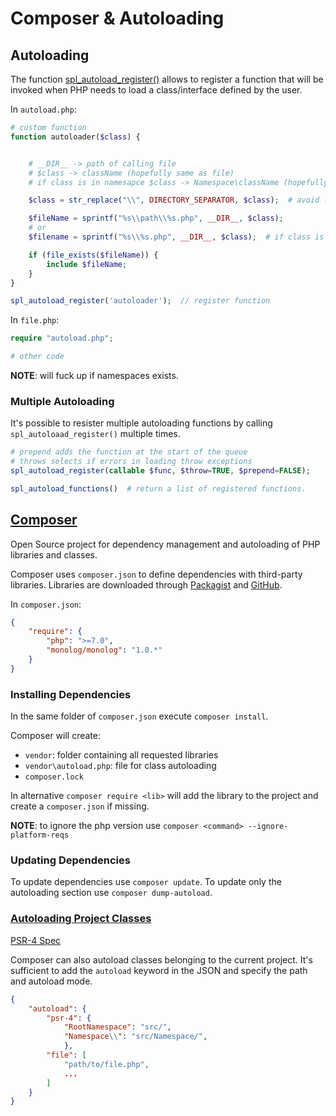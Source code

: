 # Composer & Autoloading

## Autoloading

The function [spl_autoload_register()](https://www.php.net/manual/en/function.spl-autoload-register.php) allows to register a function that will be invoked when PHP needs to load a class/interface defined by the user.

In `autoload.php`:

```php
# custom function
function autoloader($class) {


    # __DIR__ -> path of calling file
    # $class -> className (hopefully same as file)
    # if class is in namesapce $class -> Namespace\className (hopefully folders mirror Namespace)

    $class = str_replace("\\", DIRECTORY_SEPARATOR, $class);  # avoid linux path separator issues

    $fileName = sprintf("%s\\path\\%s.php", __DIR__, $class);  
    # or
    $filename = sprintf("%s\\%s.php", __DIR__, $class);  # if class is in namespaace

    if (file_exists($fileName)) {
        include $fileName;
    }
}

spl_autoload_register('autoloader');  // register function
```

In `file.php`:

```php
require "autoload.php";

# other code
```

**NOTE**: will fuck up if namespaces exists.

### Multiple Autoloading

It's possible to resister multiple autoloading functions by calling `spl_autoloaad_register()` multiple times.

```php
# prepend adds the function at the start of the queue
# throws selects if errors in loading throw exceptions
spl_autoload_register(callable $func, $throw=TRUE, $prepend=FALSE);

spl_autoload_functions()  # return a list of registered functions.
```

## [Composer](https://getcomposer.org/)

Open Source project for dependency management and autoloading of PHP libraries and classes.

Composer uses `composer.json` to define dependencies with third-party libraries.
Libraries are downloaded through [Packagist](https://packagist.org/) and [GitHub](https://github.com/).

In `composer.json`:

```json
{
    "require": {
        "php": ">=7.0",
        "monolog/monolog": "1.0.*"
    }
}
```

### Installing Dependencies

In the same folder of `composer.json` execute `composer install`.

Composer will create:

- `vendor`: folder containing all requested libraries
- `vendor\autoload.php`: file for class autoloading
- `composer.lock`

In alternative `composer require <lib>` will add the library to the project and create a `composer.json` if missing.

**NOTE**: to ignore the php version use `composer <command> --ignore-platform-reqs`

### Updating Dependencies

To update dependencies use `composer update`. To update only the autoloading section use `composer dump-autoload`.

### [Autoloading Project Classes](https://getcomposer.org/doc/04-schema.md#autoload)

[PSR-4 Spec](https://www.php-fig.org/psr/psr-4/)

Composer can also autoload classes belonging to the current project. It's sufficient to add the `autoload` keyword in the JSON and specify the path and autoload mode.

```json
{
    "autoload": {
        "psr-4": {
            "RootNamespace": "src/",
            "Namespace\\": "src/Namespace/",
            },
        "file": [
            "path/to/file.php",
            ...
        ]
    }
}
```
